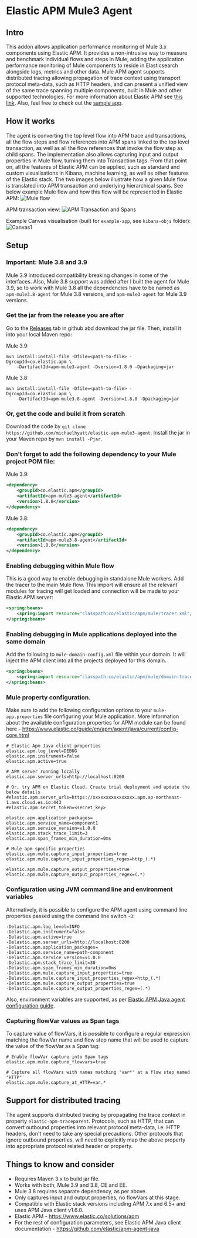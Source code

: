 # Elastic APM Mule3 Agent
## Intro
This addon allows application performance monitoring of Mule 3.x components using Elastic APM. It provides a non-intrusive way to measure and benchmark individual flows and steps in Mule, adding the application performance monitoring of Mule components to reside in Elasticsearch alongside logs, metrics and other data. Mule APM agent supports distributed tracing allowing propagation of trace context using transport protocol meta-data, such as HTTP headers, and can present a unified view of the same trace spanning multiple components, built in Mule and other supported technologies. For more information about Elastic APM see [this link](https://www.elastic.co/solutions/apm). Also, feel free to check out the [sample app](example-app).

## How it works
The agent is converting the top level flow into APM trace and transactions, all the flow steps and flow references into APM spans linked to the top level transaction, as well as all the flow references that invoke the flow step as child spans. The implementation also allows capturing input and output properties in Mule flow, turning them into Transaction tags. From that point on, all the features of Elastic APM can be applied, such as standard and custom visualisations in Kibana, machine learning, as well as other features of the Elastic stack. The two images below illustrate how a given Mule flow is translated into APM transaction and underlying hierarchical spans. See below example Mule flow and how this flow will be represented in Elastic APM:
![Mule flow](./apm-mule3-agent.png)

APM transaction view:
![APM Transaction and Spans](./apm.png)

Example Canvas visualisation (built for `example-app`, see `kibana-objs` folder):
![Canvas1](./canvas1.png)

## Setup

### Important: Mule 3.8 and 3.9
Mule 3.9 introduced compatibility breaking changes in some of the interfaces. Also, Mule 3.8 support was added after I built the agent for Mule 3.9, so to work with Mule 3.8 all the dependencies have to be named as `apm-mule3.8-agent` for Mule 3.8 versions, and `apm-mule3-agent` for Mule 3.9 versions.

### Get the jar from the release you are after
Go to the [Releases](https://github.com/michaelhyatt/elastic-apm-mule3-agent/releases) tab in github abd download the jar file. Then, install it into your local Maven repo:

Mule 3.9:
```
mvn install:install-file -Dfile=<path-to-file> -DgroupId=co.elastic.apm \
    -DartifactId=apm-mule3-agent -Dversion=1.8.0 -Dpackaging=jar
```

Mule 3.8:
```
mvn install:install-file -Dfile=<path-to-file> -DgroupId=co.elastic.apm \
    -DartifactId=apm-mule3.8-agent -Dversion=1.8.0 -Dpackaging=jar
```

### Or, get the code and build it from scratch
Download the code by `git clone https://github.com/michaelhyatt/elastic-apm-mule3-agent`. Install the jar in your Maven repo by `mvn install -Pjar`.

### Don't forget to add the following dependency to your Mule project POM file:

Mule 3.9:
```xml
<dependency>
    <groupId>co.elastic.apm</groupId>
    <artifactId>apm-mule3-agent</artifactId>
    <version>1.8.0</version>
</dependency>
```

Mule 3.8:
```xml
<dependency>
    <groupId>co.elastic.apm</groupId>
    <artifactId>apm-mule3.8-agent</artifactId>
    <version>1.8.0</version>
</dependency>
```

### Enabling debugging within Mule flow
This is a good way to enable debugging in standalone Mule workers. Add the tracer to the main Mule flow. This import will ensure all the relevant modules for tracing will get loaded and connection will be made to your Elastic APM server:
```xml
<spring:beans>
    <spring:import resource="classpath:co/elastic/apm/mule/tracer.xml"/>
</spring:beans>
```

### Enabling debugging in Mule applications deployed into the same domain
Add the following to `mule-domain-config.xml` file within your domain. It will inject the APM client into all the projects deployed for this domain.
```xml
<spring:beans>
    <spring:import resource="classpath:co/elastic/apm/mule/domain-tracer.xml" />
</spring:beans>
```

### Mule property configuration.
Make sure to add the following configuration options to your `mule-app.properties` file configuring your Mule application. More information about the available configuration properties for APM module can be found here - https://www.elastic.co/guide/en/apm/agent/java/current/config-core.html
```properties
# Elastic Apm Java client properties
elastic.apm.log_level=DEBUG
elastic.apm.instrument=false
elastic.apm.active=true

# APM server running locally
elastic.apm.server_urls=http://localhost:8200

# Or, try APM on Elastic Cloud. Create trial deployment and update the below details
#elastic.apm.server_urls=https://xxxxxxxxxxxxxxxx.apm.ap-northeast-1.aws.cloud.es.io:443
#elastic.apm.secret_token=<secret_key>

elastic.apm.application_packages=
elastic.apm.service_name=component1
elastic.apm.service_version=v1.0.0
elastic.apm.stack_trace_limit=3
elastic.apm.span_frames_min_duration=0ms

# Mule apm specific properties
elastic.apm.mule.capture_input_properties=true
elastic.apm.mule.capture_input_properties_regex=http_(.*)

elastic.apm.mule.capture_output_properties=true
elastic.apm.mule.capture_output_properties_regex=(.*)
```

### Configuration using JVM command line and environment variables
Alternatively, it is possible to configure the APM agent using command line properties passed using the command line switch `-D`:
```properties
-Delastic.apm.log_level=INFO
-Delastic.apm.instrument=false
-Delastic.apm.active=true
-Delastic.apm.server_urls=http://localhost:8200
-Delastic.apm.application_packages=
-Delastic.apm.service_name=path-component
-Delastic.apm.service_version=v1.0.0
-Delastic.apm.stack_trace_limit=30
-Delastic.apm.span_frames_min_duration=0ms
-Delastic.apm.mule.capture_input_properties=true
-Delastic.apm.mule.capture_input_properties_regex=http_(.*)
-Delastic.apm.mule.capture_output_properties=true
-Delastic.apm.mule.capture_output_properties_regex=(.*)
```
Also, environment variables are supported, as per [Elastic APM Java agent configuration guide](https://www.elastic.co/guide/en/apm/agent/java/current/config-core.html).

### Capturing flowVar values as Span tags
To capture value of flowVars, it is possible to configure a regular expression matching the flowVar name and flow step name that will be used to capture the value of the flowVar as a Span tag:
```properties
# Enable flowVar capture into Span tags
elastic.apm.mule.capture_flowvars=true

# Capture all flowVars with names matching 'var*' at a flow step named "HTTP"
elastic.apm.mule.capture_at_HTTP=var.*
```

## Support for distributed tracing
The agent supports distributed tracing by propagating the trace context in property `elastic-apm-traceparent`. Protocols, such as HTTP, that can convert outbound properties into relevant protocol meta-data, i.e. HTTP headers, don't need to take any special precautions. Other protocols that ignore outbound properties, will need to explicitly map the above property into appropriate protocol related header or property.

## Things to know and consider
* Requires Maven 3.x to build jar file.
* Works with both, Mule 3.9 and 3.8, CE and EE.
* Mule 3.8 requires separate dependency, as per above.
* Only captures input and output properties, no flowVars at this stage.
* Compatible with Elastic stack versions including APM 7.x and 6.5+ and uses APM Java client v1.6.0.
* Elastic APM - https://www.elastic.co/solutions/apm
* For the rest of configuration parameters, see Elastic APM Java client documentation - https://github.com/elastic/apm-agent-java
